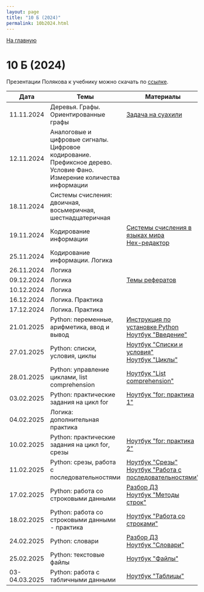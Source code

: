 ```yaml
---
layout: page
title: "10 Б (2024)"
permalink: 10b2024.html
---
```

[На главную](https://pkholyavin.github.io)

# 10 Б (2024)

Презентации Полякова к учебнику можно скачать по [ссылке](http://kpolyakov.spb.ru/school/basebook/slides.htm).

| Дата | Темы | Материалы | Задание |
|---|---|---|---|
|11.11.2024|Деревья. Графы. Ориентированные графы|[Задача на суахили](kibuzi.html)||
|12.11.2024|Аналоговые и цифровые сигналы.<br>   Цифровое кодирование. Префиксное дерево. Условие Фано.<br> Измерение количества информации||[Задание с метро](metro_task.html)|
|18.11.2024|Системы счисления: двоичная, восьмеричная, шестнадцатеричная||[Задание](10b_task_18112024.html)|
|19.11.2024|Кодирование информации|[Системы счисления в языках мира](numerals.html)<br>[Hex-редактор](https://mh-nexus.de/en/downloads.php?product=HxD20)|[Задание](10b_task_19112024.html)|
|25.11.2024|Кодирование информации. Логика||[Задание](10b_task_25112024.html)|
|26.11.2024|Логика||[Задание](10b_task_26112024.html)|
|09.12.2024|Логика|[Темы рефератов](10b_essays.html)|[Задание](10b_task_09122024.html)|
|10.12.2024|Логика||[Задание](10b_task_10122024.html)|
|16.12.2024|Логика. Практика||[Задание](10b_task_16122024.html)|
|17.12.2024|Логика. Практика||[Задание](10b_task_17122024.html)|
|21.01.2025|Python: переменные, арифметика, ввод и вывод|[Инструкция по установке Python](install_python.html)<br>[Ноутбук "Введение"](https://colab.research.google.com/github/PKholyavin/compsci/blob/main/ipynb/variables.ipynb)||
|27.01.2025|Python: списки, условия, циклы|[Ноутбук "Списки и условия"](https://colab.research.google.com/github/PKholyavin/compsci/blob/main/ipynb/lists_and_conditions.ipynb)<br>[Ноутбук "Циклы"](https://colab.research.google.com/github/PKholyavin/compsci/blob/main/ipynb/loops.ipynb)||
|28.01.2025|Python: управление циклами, list comprehension|[Ноутбук "List comprehension"](https://colab.research.google.com/github/PKholyavin/compsci/blob/main/ipynb/comprehension.ipynb)|[Задание](10b_task_28012025.html)|
|03.02.2025|Python: практические задания на цикл for|[Ноутбук "for: практика 1"](https://colab.research.google.com/github/PKholyavin/compsci/blob/main/ipynb/loops_practice.ipynb)||
|04.02.2025|Логика: дополнительная практика||[Задание](10b_task_04022025.html)|
|10.02.2025|Python: практические задания на цикл for, срезы|[Ноутбук "for: практика 2"](https://colab.research.google.com/github/PKholyavin/compsci/blob/main/ipynb/loops_practice_2.ipynb)||
|11.02.2025|Python: срезы, работа с последовательностями|[Ноутбук "Срезы"](https://colab.research.google.com/github/PKholyavin/compsci/blob/main/ipynb/slices.ipynb)<br>[Ноутбук "Работа с последовательностями"](https://colab.research.google.com/github/PKholyavin/compsci/blob/main/ipynb/sequence_processing.ipynb)|[Задание](10b_task_11022025.html)|
|17.02.2025|Python: работа со строковыми данными|[Разбор ДЗ](https://colab.research.google.com/github/PKholyavin/compsci/blob/main/ipynb/ht/10b_task_11022025.ipynb)<br>[Ноутбук "Методы строк"](https://colab.research.google.com/github/PKholyavin/compsci/blob/main/ipynb/string_methods.ipynb)||
|18.02.2025|Python: работа со строковыми данными - практика|[Ноутбук "Работа со строками"](https://colab.research.google.com/github/PKholyavin/compsci/blob/main/ipynb/string_practice.ipynb)|[Задание](10b_task_18022025.html)|
|24.02.2025|Python: словари|[Разбор ДЗ](https://colab.research.google.com/github/PKholyavin/compsci/blob/main/ipynb/ht/10b_task_18022025.ipynb)<br>[Ноутбук "Словари"](https://colab.research.google.com/github/PKholyavin/compsci/blob/main/ipynb/dicts.ipynb)||
|25.02.2025|Python: текстовые файлы|[Ноутбук "Файлы"](https://colab.research.google.com/github/PKholyavin/compsci/blob/main/ipynb/files.ipynb)|[Задание](10b_task_25022025.html)|
|03-04.03.2025|Python: работа с табличными данными|[Ноутбук "Таблицы"](https://colab.research.google.com/github/PKholyavin/compsci/blob/main/ipynb/csv_reading.ipynb)|[Задание](10b_task_04032025.html)|

